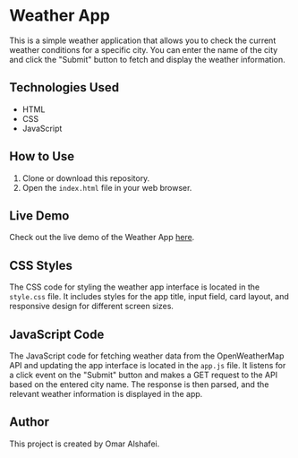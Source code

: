 # Weather App

This is a simple weather application that allows you to check the current weather conditions for a specific city. You can enter the name of the city and click the "Submit" button to fetch and display the weather information.


## Technologies Used

- HTML
- CSS
- JavaScript

## How to Use

1. Clone or download this repository.
2. Open the `index.html` file in your web browser.

## Live Demo

Check out the live demo of the Weather App [here](https://weather-app-by-omar-alshafei.vercel.app/).

## CSS Styles

The CSS code for styling the weather app interface is located in the `style.css` file. It includes styles for the app title, input field, card layout, and responsive design for different screen sizes.

## JavaScript Code

The JavaScript code for fetching weather data from the OpenWeatherMap API and updating the app interface is located in the `app.js` file. It listens for a click event on the "Submit" button and makes a GET request to the API based on the entered city name. The response is then parsed, and the relevant weather information is displayed in the app.

## Author

This project is created by Omar Alshafei.
